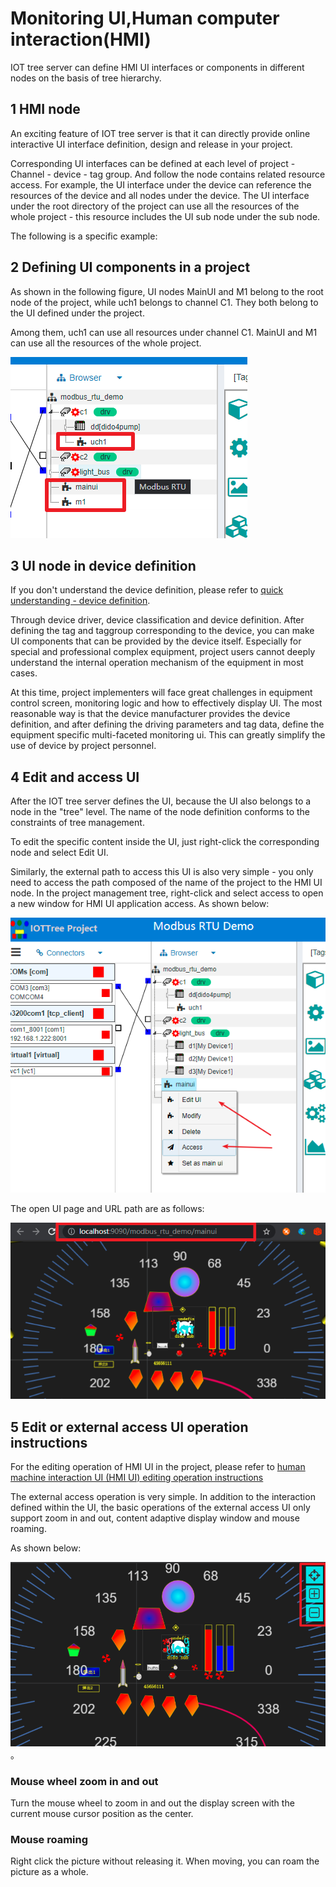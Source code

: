 

Monitoring UI,Human computer interaction(HMI)
==




IOT tree server can define HMI UI interfaces or components in different nodes on the basis of tree hierarchy.





## 1 HMI node

An exciting feature of IOT tree server is that it can directly provide online interactive UI interface definition, design and release in your project.

Corresponding UI interfaces can be defined at each level of project - Channel - device - tag group. And follow the node contains related resource access. For example, the UI interface under the device can reference the resources of the device and all nodes under the device. The UI interface under the root directory of the project can use all the resources of the whole project - this resource includes the UI sub node under the sub node.

The following is a specific example:





## 2 Defining UI components in a project

As shown in the following figure, UI nodes MainUI and M1 belong to the root node of the project, while uch1 belongs to channel C1. They both belong to the UI defined under the project.

Among them, uch1 can use all resources under channel C1. MainUI and M1 can use all the resources of the whole project.

<img src="../img/hmi_prj_ch.png"/>




## 3 UI node in device definition

If you don't understand the device definition, please refer to [quick understanding - device definition][qn_devdef].

Through device driver, device classification and device definition. After defining the tag and taggroup corresponding to the device, you can make UI components that can be provided by the device itself. Especially for special and professional complex equipment, project users cannot deeply understand the internal operation mechanism of the equipment in most cases.

At this time, project implementers will face great challenges in equipment control screen, monitoring logic and how to effectively display UI. The most reasonable way is that the device manufacturer provides the device definition, and after defining the driving parameters and tag data, define the equipment specific multi-faceted monitoring ui. This can greatly simplify the use of device by project personnel.



## 4 Edit and access UI

After the IOT tree server defines the UI, because the UI also belongs to a node in the "tree" level. The name of the node definition conforms to the constraints of tree management.

To edit the specific content inside the UI, just right-click the corresponding node and select Edit UI.

Similarly, the external path to access this UI is also very simple - you only need to access the path composed of the name of the project to the HMI UI node. In the project management tree, right-click and select access to open a new window for HMI UI application access. As shown below:


<img src="../img/hmi_prj_edit_access.png">



The open UI page and URL path are as follows:

<img src="../img/hmi_access1.png">





## 5 Edit or external access UI operation instructions

For the editing operation of HMI UI in the project, please refer to [human machine interaction UI (HMI UI) editing operation instructions][qn_hmi_edit]

The external access operation is very simple. In addition to the interaction defined within the UI, the basic operations of the external access UI only support zoom in and out, content adaptive display window and mouse roaming.

As shown below:


<img src="../img/hmi_access2.png">。




### Mouse wheel zoom in and out

Turn the mouse wheel to zoom in and out the display screen with the current mouse cursor position as the center.





### Mouse roaming

Right click the picture without releasing it. When moving, you can roam the picture as a whole.


[qn_hmi_edit]: ./quick_know_hi_edit.md
[qn_devdef]: ./quick_know_devdef.md
